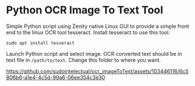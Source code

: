 # Python OCR Image To Text Tool
Simple Python script using Zenity native Linux GUI to provide a simple front end to the linux OCR tool tesseract. Install tesseract to use this tool.

`sudo apt install tesseract`

Launch Python script and select image. OCR converted text should be in text file in `/path/to/text`. Change this folder to where you want.



https://github.com/sudointelectual/ocr_imageToText/assets/103446116/6c5806b6-a1e4-4c5d-99a6-06ee354c3e30

